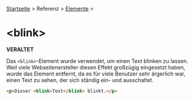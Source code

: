 [Startseite](../../../../) > Referenz > [Elemente](../Elemente_Alphabetisch.md) >

# \<blink>

**VERALTET**

Das `<blink>`-Element wurde verwendet, um einen Text blinken zu lassen. Weil viele Webseitenersteller diesen Effekt großzügig eingesetzt haben, wurde das Element entfernt, da es für viele Benutzer sehr ärgerlich war, einen Text zu sehen, der sich ständig ein- und ausschaltet.

```html
<p>Dieser <blink>Text</blink> blinkt.</p>
```
